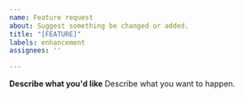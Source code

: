 ```yaml
---
name: Feature request
about: Suggest something be changed or added.
title: "[FEATURE]"
labels: enhancement
assignees: ''

---
```


**Describe what you'd like**
Describe what you want to happen.
